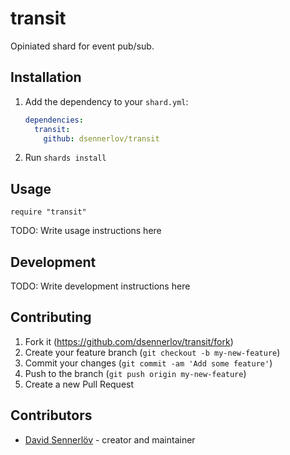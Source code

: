 # transit

Opiniated shard for event pub/sub.

## Installation

1. Add the dependency to your `shard.yml`:

   ```yaml
   dependencies:
     transit:
       github: dsennerlov/transit
   ```

2. Run `shards install`

## Usage

```crystal
require "transit"
```

TODO: Write usage instructions here

## Development

TODO: Write development instructions here

## Contributing

1. Fork it (<https://github.com/dsennerlov/transit/fork>)
2. Create your feature branch (`git checkout -b my-new-feature`)
3. Commit your changes (`git commit -am 'Add some feature'`)
4. Push to the branch (`git push origin my-new-feature`)
5. Create a new Pull Request

## Contributors

- [David Sennerlöv](https://github.com/dsennerlov) - creator and maintainer
